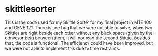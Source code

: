# skittlesorter
This is the code used for my Skittle Sorter for my final project in MTE 100 and GENE 121.
There is one bug that we were not able to solve, when two Skittles are right beside each other without 
any black space (given by the conveyor belt) between them, it will not read the second Skittle.
Besides that, the code is functional. The efficiency could have been improved, but we were not able to
implement this due to time restraints. 
